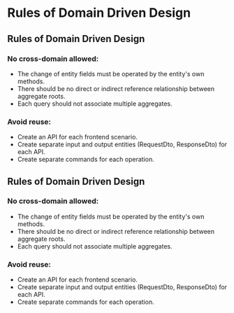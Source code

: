 # Rules of Domain Driven Design

## Rules of Domain Driven Design

### No cross-domain allowed:
+ The change of entity fields must be operated by the entity's own methods.
+ There should be no direct or indirect reference relationship between aggregate roots.
+ Each query should not associate multiple aggregates.

### Avoid reuse:
+ Create an API for each frontend scenario.
+ Create separate input and output entities (RequestDto, ResponseDto) for each API.
+ Create separate commands for each operation.


## Rules of Domain Driven Design

### No cross-domain allowed:
+ The change of entity fields must be operated by the entity's own methods.
+ There should be no direct or indirect reference relationship between aggregate roots.
+ Each query should not associate multiple aggregates.

### Avoid reuse:
+ Create an API for each frontend scenario.
+ Create separate input and output entities (RequestDto, ResponseDto) for each API.
+ Create separate commands for each operation.
